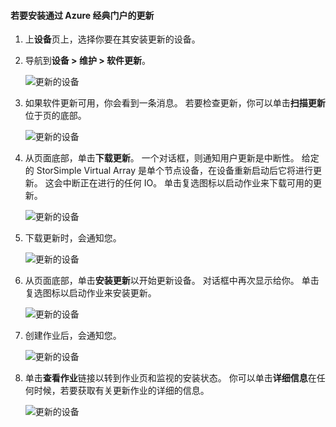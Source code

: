 <!--author=alkohli last changed: 09/02/16 -->

#### <a name="to-install-updates-via-the-azure-classic-portal"></a>若要安装通过 Azure 经典门户的更新
1. 上**设备**页上，选择你要在其安装更新的设备。
2. 导航到**设备 > 维护 > 软件更新**。
   
    ![更新的设备](../includes/media/storsimple-ova-install-update-via-portal/azupdate1m.png)  
3. 如果软件更新可用，你会看到一条消息。 若要检查更新，你可以单击**扫描更新**位于页的底部。
   
    ![更新的设备](../includes/media/storsimple-ova-install-update-via-portal/azupdate2m.png)
4. 从页面底部，单击**下载更新**。 一个对话框，则通知用户更新是中断性。 给定的 StorSimple Virtual Array 是单个节点设备，在设备重新启动后它将进行更新。 这会中断正在进行的任何 IO。 单击复选图标以启动作业来下载可用的更新。 
   
    ![更新的设备](../includes/media/storsimple-ova-install-update-via-portal/azupdate3m.png)
5. 下载更新时，会通知您。 
   
    ![更新的设备](../includes/media/storsimple-ova-install-update-via-portal/azupdate6m.png)
6. 从页面底部，单击**安装更新**以开始更新设备。 对话框中再次显示给你。 单击复选图标以启动作业来安装更新。 
   
    ![更新的设备](../includes/media/storsimple-ova-install-update-via-portal/azupdate7m.png) 
7. 创建作业后，会通知您。 
   
    ![更新的设备](../includes/media/storsimple-ova-install-update-via-portal/azupdate8m.png)
8. 单击**查看作业**链接以转到作业页和监视的安装状态。 你可以单击**详细信息**在任何时候，若要获取有关更新作业的详细的信息。 
   
    ![更新的设备](../includes/media/storsimple-ova-install-update-via-portal/azupdate9m.png)

